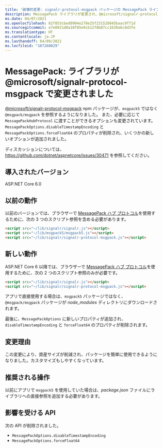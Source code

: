 ```yaml
---
title: '破壊的変更: signalr-protocol-msgpack パッケージの MessagePack ライブラリが変更されました'
description: MessagePack ライブラリが変更され、@microsoft/signalr-protocol-msgpack パッケージで 2 つのオプションが削除された ASP.NET Core 6.0 の破壊的変更について説明します。
ms.date: 04/07/2021
ms.openlocfilehash: 62f853cbed0904e278e25f231528845baac9f71d
ms.sourcegitcommit: e7e0921d0a10f85e9cb12f8b87cc1639a6c8d3fe
ms.translationtype: HT
ms.contentlocale: ja-JP
ms.lasthandoff: 04/09/2021
ms.locfileid: "107260029"
---
```

# <a name="changed-messagepack-library-in-microsoftsignalr-protocol-msgpack"></a>MessagePack: ライブラリが @microsoft/signalr-protocol-msgpack で変更されました

[@microsoft/signalr-protocol-msgpack](https://www.npmjs.com/package/@microsoft/signalr-protocol-msgpack) npm パッケージが、`msgpack5` ではなく `@msgpack/msgpack` を参照するようになりました。 また、必要に応じて `MessagePackHubProtocol` に渡すことができるオプションも変更されています。 `MessagePackOptions.disableTimestampEncoding` と `MessagePackOptions.forceFloat64` のプロパティが削除され、いくつかの新しいオプションが追加されました。

ディスカッションについては、<https://github.com/dotnet/aspnetcore/issues/30471> を参照してください。

## <a name="version-introduced"></a>導入されたバージョン

ASP.NET Core 6.0

## <a name="old-behavior"></a>以前の動作

以前のバージョンでは、ブラウザーで [MessagePack ハブ プロトコル](/aspnet/core/signalr/messagepackhubprotocol)を使用するために、次の 3 つのスクリプト参照を含める必要があります。

```html
<script src="~/lib/signalr/signalr.js"></script>
<script src="~/lib/msgpack5/msgpack5.js"></script>
<script src="~/lib/signalr/signalr-protocol-msgpack.js"></script>
```

## <a name="new-behavior"></a>新しい動作

ASP.NET Core 6 以降では、ブラウザーで [MessagePack ハブ プロトコル](/aspnet/core/signalr/messagepackhubprotocol)を使用するために、次の 2 つのスクリプト参照のみが必要です。

```html
<script src="~/lib/signalr/signalr.js"></script>
<script src="~/lib/signalr/signalr-protocol-msgpack.js"></script>
```

アプリで直接使用する場合は、`msgpack5` パッケージではなく、`@msgpack/msgpack` パッケージが *node_modules* ディレクトリにダウンロードされます。

最後に、`MessagePackOptions` に新しいプロパティが追加され、`disableTimestampEncoding` と `forceFloat64` のプロパティが削除されます。

## <a name="reason-for-change"></a>変更理由

この変更により、資産サイズが削減され、パッケージを簡単に使用できるようになりました。カスタマイズもしやすくなっています。

## <a name="recommended-action"></a>推奨される操作

以前にアプリで `msgpack5` を使用していた場合は、*package.json* ファイルにライブラリへの直接参照を追加する必要があります。

## <a name="affected-apis"></a>影響を受ける API

次の API が削除されました。

- `MessagePackOptions.disableTimestampEncoding`
- `MessagePackOptions.forceFloat64`

<!--

## Category

ASP.NET Core

## Affected APIs

Not detectable via API analysis.

-->
